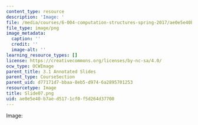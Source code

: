 ```yaml
---
content_type: resource
description: 'Image: '
file: /media/courses/6-004-computation-structures-spring-2017/ae0e5e40b7aed5171cf0f5d264d37700_Slide07.png
file_type: image/png
image_metadata:
  caption: ''
  credit: ''
  image-alt: ''
learning_resource_types: []
license: https://creativecommons.org/licenses/by-nc-sa/4.0/
ocw_type: OCWImage
parent_title: 3.1 Annotated Slides
parent_type: CourseSection
parent_uid: d77171d7-bbaa-8eb5-d974-6a2895701253
resourcetype: Image
title: Slide07.png
uid: ae0e5e40-b7ae-d517-1cf0-f5d264d37700
---
```

Image: 